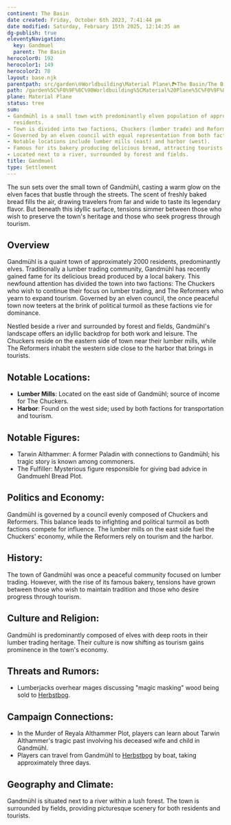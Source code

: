 ```yaml
---
continent: The Basin
date created: Friday, October 6th 2023, 7:41:44 pm
date modified: Saturday, February 15th 2025, 12:14:35 am
dg-publish: true
eleventyNavigation:
  key: Gandmuel
  parent: The Basin
herocolor0: 192
herocolor1: 149
herocolor2: 78
layout: base.njk
parentpath: src/garden\🌐Worldbuilding\Material Plane\🏞️The Basin/The Basin.md
path: /garden%5C%F0%9F%8C%90Worldbuilding%5CMaterial%20Plane%5C%F0%9F%8F%9E%EF%B8%8FThe%20Basin%5CRegions%5CGandmuel/
plane: Material Plane
status: tree
sum:
- Gandmühl is a small town with predominantly elven population of approximately 2000
  residents.
- Town is divided into two factions, Chuckers (lumber trade) and Reformers (tourism).
- Governed by an elven council with equal representation from both factions.
- Notable locations include lumber mills (east) and harbor (west).
- Famous for its bakery producing delicious bread, attracting tourists.
- Located next to a river, surrounded by forest and fields.
title: Gandmuel
type: Settlement
---
```


The sun sets over the small town of Gandmühl, casting a warm glow on the elven faces that bustle through the streets. The scent of freshly baked bread fills the air, drawing travelers from far and wide to taste its legendary flavor. But beneath this idyllic surface, tensions simmer between those who wish to preserve the town's heritage and those who seek progress through tourism.

## Overview

Gandmühl is a quaint town of approximately 2000 residents, predominantly elves. Traditionally a lumber trading community, Gandmühl has recently gained fame for its delicious bread produced by a local bakery. This newfound attention has divided the town into two factions: The Chuckers who wish to continue their focus on lumber trading, and The Reformers who yearn to expand tourism. Governed by an elven council, the once peaceful town now teeters at the brink of political turmoil as these factions vie for dominance.

Nestled beside a river and surrounded by forest and fields, Gandmühl's landscape offers an idyllic backdrop for both work and leisure. The Chuckers reside on the eastern side of town near their lumber mills, while The Reformers inhabit the western side close to the harbor that brings in tourists.

## Notable Locations:
- **Lumber Mills**: Located on the east side of Gandmühl; source of income for The Chuckers.
- **Harbor**: Found on the west side; used by both factions for transportation and tourism.

## Notable Figures:
- Tarwin Althammer: A former Paladin with connections to Gandmühl; his tragic story is known among commoners.
- The Fulfiller: Mysterious figure responsible for giving bad advice in Gandmuehl Bread Plot.

## Politics and Economy:

Gandmühl is governed by a council evenly composed of Chuckers and Reformers. This balance leads to infighting and political turmoil as both factions compete for influence. The lumber mills on the east side fuel the Chuckers' economy, while the Reformers rely on tourism and the harbor.

## History:

The town of Gandmühl was once a peaceful community focused on lumber trading. However, with the rise of its famous bakery, tensions have grown between those who wish to maintain tradition and those who desire progress through tourism.

## Culture and Religion:

Gandmühl is predominantly composed of elves with deep roots in their lumber trading heritage. Their culture is now shifting as tourism gains prominence in the town's economy.

## Threats and Rumors:
- Lumberjacks overhear mages discussing "magic masking" wood being sold to [Herbstbog](/garden/%F0%9F%8C%90Worldbuilding%5CMaterial%20Plane%5C%F0%9F%8F%9E%EF%B8%8FThe%20Basin%5CRegions%5CHerbstbog/Herbstbog).

## Campaign Connections:
- In the Murder of Reyala Althammer Plot, players can learn about Tarwin Althammer's tragic past involving his deceased wife and child in Gandmühl.
- Players can travel from Gandmühl to [Herbstbog](/garden/%F0%9F%8C%90Worldbuilding%5CMaterial%20Plane%5C%F0%9F%8F%9E%EF%B8%8FThe%20Basin%5CRegions%5CHerbstbog/Herbstbog) by boat, taking approximately three days.

## Geography and Climate:

Gandmühl is situated next to a river within a lush forest. The town is surrounded by fields, providing picturesque scenery for both residents and tourists.